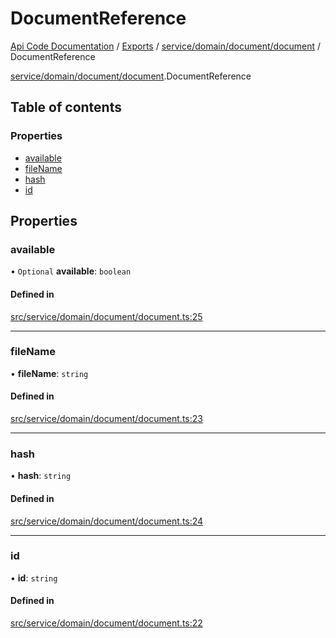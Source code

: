 # DocumentReference
 
[Api Code Documentation](../README.md) / [Exports](../modules.md) / [service/domain/document/document](../modules/service_domain_document_document.md) / DocumentReference

[service/domain/document/document](../modules/service_domain_document_document.md).DocumentReference

## Table of contents

### Properties

- [available](service_domain_document_document.DocumentReference.md#available)
- [fileName](service_domain_document_document.DocumentReference.md#filename)
- [hash](service_domain_document_document.DocumentReference.md#hash)
- [id](service_domain_document_document.DocumentReference.md#id)

## Properties

### available

• `Optional` **available**: `boolean`

#### Defined in

[src/service/domain/document/document.ts:25](https://github.com/openkfw/TruBudget/blob/aca360d/api/src/service/domain/document/document.ts#L25)

___

### fileName

• **fileName**: `string`

#### Defined in

[src/service/domain/document/document.ts:23](https://github.com/openkfw/TruBudget/blob/aca360d/api/src/service/domain/document/document.ts#L23)

___

### hash

• **hash**: `string`

#### Defined in

[src/service/domain/document/document.ts:24](https://github.com/openkfw/TruBudget/blob/aca360d/api/src/service/domain/document/document.ts#L24)

___

### id

• **id**: `string`

#### Defined in

[src/service/domain/document/document.ts:22](https://github.com/openkfw/TruBudget/blob/aca360d/api/src/service/domain/document/document.ts#L22)
